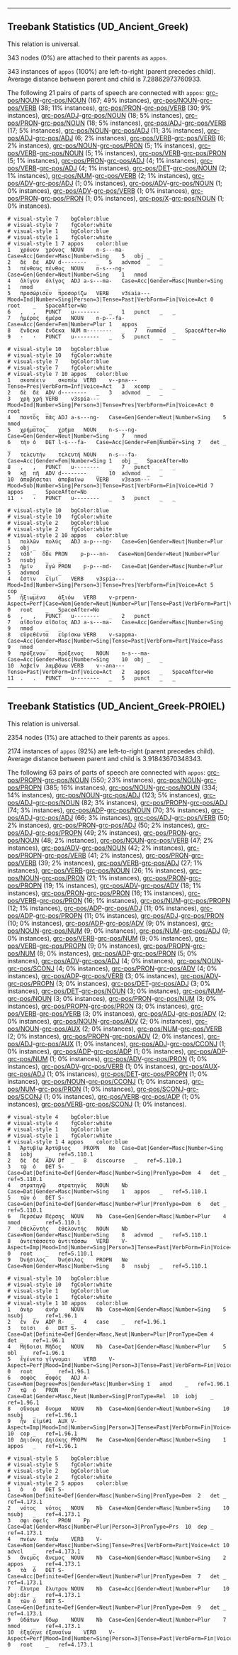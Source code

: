 

--------------------------------------------------------------------------------

## Treebank Statistics (UD_Ancient_Greek)

This relation is universal.

343 nodes (0%) are attached to their parents as `appos`.

343 instances of `appos` (100%) are left-to-right (parent precedes child).
Average distance between parent and child is 7.28862973760933.

The following 21 pairs of parts of speech are connected with `appos`: [grc-pos/NOUN]()-[grc-pos/NOUN]() (167; 49% instances), [grc-pos/NOUN]()-[grc-pos/VERB]() (38; 11% instances), [grc-pos/PRON]()-[grc-pos/VERB]() (30; 9% instances), [grc-pos/ADJ]()-[grc-pos/NOUN]() (18; 5% instances), [grc-pos/PRON]()-[grc-pos/NOUN]() (18; 5% instances), [grc-pos/ADJ]()-[grc-pos/VERB]() (17; 5% instances), [grc-pos/NOUN]()-[grc-pos/ADJ]() (11; 3% instances), [grc-pos/ADJ]()-[grc-pos/ADJ]() (6; 2% instances), [grc-pos/VERB]()-[grc-pos/VERB]() (6; 2% instances), [grc-pos/NOUN]()-[grc-pos/PRON]() (5; 1% instances), [grc-pos/VERB]()-[grc-pos/NOUN]() (5; 1% instances), [grc-pos/VERB]()-[grc-pos/PRON]() (5; 1% instances), [grc-pos/PRON]()-[grc-pos/ADJ]() (4; 1% instances), [grc-pos/VERB]()-[grc-pos/ADJ]() (4; 1% instances), [grc-pos/DET]()-[grc-pos/NOUN]() (2; 1% instances), [grc-pos/NUM]()-[grc-pos/VERB]() (2; 1% instances), [grc-pos/ADV]()-[grc-pos/ADJ]() (1; 0% instances), [grc-pos/ADV]()-[grc-pos/NOUN]() (1; 0% instances), [grc-pos/ADV]()-[grc-pos/VERB]() (1; 0% instances), [grc-pos/PRON]()-[grc-pos/PRON]() (1; 0% instances), [grc-pos/X]()-[grc-pos/NOUN]() (1; 0% instances).


~~~ conllu
# visual-style 7	bgColor:blue
# visual-style 7	fgColor:white
# visual-style 1	bgColor:blue
# visual-style 1	fgColor:white
# visual-style 1 7 appos	color:blue
1	χρόνον	χρόνος	NOUN	n-s---ma-	Case=Acc|Gender=Masc|Number=Sing	5	obj	_	_
2	δὲ	δέ	ADV	d--------	_	5	advmod	_	_
3	πένθους	πένθος	NOUN	n-s---ng-	Case=Gen|Gender=Neut|Number=Sing	1	nmod	_	_
4	ὀλίγον	ὀλίγος	ADJ	a-s---ma-	Case=Acc|Gender=Masc|Number=Sing	1	nmod	_	_
5	προσώρισεν	προσορίζω	VERB	v3saia---	Mood=Ind|Number=Sing|Person=3|Tense=Past|VerbForm=Fin|Voice=Act	0	root	_	SpaceAfter=No
6	,	,	PUNCT	u--------	_	1	punct	_	_
7	ἡμέρας	ἡμέρα	NOUN	n-p---fa-	Case=Acc|Gender=Fem|Number=Plur	1	appos	_	_
8	ἕνδεκα	ἕνδεκα	NUM	m--------	_	7	nummod	_	SpaceAfter=No
9	·	·	PUNCT	u--------	_	5	punct	_	_

~~~


~~~ conllu
# visual-style 10	bgColor:blue
# visual-style 10	fgColor:white
# visual-style 7	bgColor:blue
# visual-style 7	fgColor:white
# visual-style 7 10 appos	color:blue
1	σκοπέειν	σκοπέω	VERB	v--pna---	Tense=Pres|VerbForm=Inf|Voice=Act	3	xcomp	_	_
2	δὲ	δέ	ADV	d--------	_	3	advmod	_	_
3	χρὴ	χρή	VERB	v3spia---	Mood=Ind|Number=Sing|Person=3|Tense=Pres|VerbForm=Fin|Voice=Act	0	root	_	_
4	παντὸς	πᾶς	ADJ	a-s---ng-	Case=Gen|Gender=Neut|Number=Sing	5	nmod	_	_
5	χρήματος	χρῆμα	NOUN	n-s---ng-	Case=Gen|Gender=Neut|Number=Sing	7	nmod	_	_
6	τὴν	ὁ	DET	l-s---fa-	Case=Acc|Gender=Fem|Number=Sing	7	det	_	_
7	τελευτήν	τελευτή	NOUN	n-s---fa-	Case=Acc|Gender=Fem|Number=Sing	1	obj	_	SpaceAfter=No
8	,	,	PUNCT	u--------	_	7	punct	_	_
9	κῇ	πῆ	ADV	d--------	_	10	advmod	_	_
10	ἀποβήσεται	ἀποβαίνω	VERB	v3sasm---	Mood=Sub|Number=Sing|Person=3|Tense=Past|VerbForm=Fin|Voice=Mid	7	appos	_	SpaceAfter=No
11	·	·	PUNCT	u--------	_	3	punct	_	_

~~~


~~~ conllu
# visual-style 10	bgColor:blue
# visual-style 10	fgColor:white
# visual-style 2	bgColor:blue
# visual-style 2	fgColor:white
# visual-style 2 10 appos	color:blue
1	πολλῶν	πολύς	ADJ	a-p---ng-	Case=Gen|Gender=Neut|Number=Plur	5	obj	_	_
2	τάδ̓	ὅδε	PRON	p-p---nn-	Case=Nom|Gender=Neut|Number=Plur	5	nsubj	_	_
3	ἡμῖν	ἐγώ	PRON	p-p---md-	Case=Dat|Gender=Masc|Number=Plur	5	advmod	_	_
4	ἐστιν	εἰμί	VERB	v3spia---	Mood=Ind|Number=Sing|Person=3|Tense=Pres|VerbForm=Fin|Voice=Act	5	cop	_	_
5	ἠξιωμένα	ἀξιόω	VERB	v-prpenn-	Aspect=Perf|Case=Nom|Gender=Neut|Number=Plur|Tense=Past|VerbForm=Part|Voice=Mid	0	root	_	SpaceAfter=No
6	,	,	PUNCT	u--------	_	2	punct	_	_
7	αἰδοῖον	αἰδοῖος	ADJ	a-s---ma-	Case=Acc|Gender=Masc|Number=Sing	9	nmod	_	_
8	εὑρεθέντα	εὑρίσκω	VERB	v-sappma-	Case=Acc|Gender=Masc|Number=Sing|Tense=Past|VerbForm=Part|Voice=Pass	9	nmod	_	_
9	πρόξενον	πρόξενος	NOUN	n-s---ma-	Case=Acc|Gender=Masc|Number=Sing	10	obj	_	_
10	λαβεῖν	λαμβάνω	VERB	v--ana---	Tense=Past|VerbForm=Inf|Voice=Act	2	appos	_	SpaceAfter=No
11	.	.	PUNCT	u--------	_	5	punct	_	_

~~~




--------------------------------------------------------------------------------

## Treebank Statistics (UD_Ancient_Greek-PROIEL)

This relation is universal.

2354 nodes (1%) are attached to their parents as `appos`.

2174 instances of `appos` (92%) are left-to-right (parent precedes child).
Average distance between parent and child is 3.91843670348343.

The following 63 pairs of parts of speech are connected with `appos`: [grc-pos/PROPN]()-[grc-pos/NOUN]() (550; 23% instances), [grc-pos/NOUN]()-[grc-pos/PROPN]() (385; 16% instances), [grc-pos/NOUN]()-[grc-pos/NOUN]() (334; 14% instances), [grc-pos/NOUN]()-[grc-pos/ADJ]() (123; 5% instances), [grc-pos/ADJ]()-[grc-pos/NOUN]() (82; 3% instances), [grc-pos/PROPN]()-[grc-pos/ADJ]() (74; 3% instances), [grc-pos/ADP]()-[grc-pos/NOUN]() (70; 3% instances), [grc-pos/ADJ]()-[grc-pos/ADJ]() (66; 3% instances), [grc-pos/ADJ]()-[grc-pos/VERB]() (50; 2% instances), [grc-pos/PRON]()-[grc-pos/ADJ]() (50; 2% instances), [grc-pos/ADJ]()-[grc-pos/PROPN]() (49; 2% instances), [grc-pos/PRON]()-[grc-pos/NOUN]() (48; 2% instances), [grc-pos/NOUN]()-[grc-pos/VERB]() (47; 2% instances), [grc-pos/ADV]()-[grc-pos/NOUN]() (42; 2% instances), [grc-pos/PROPN]()-[grc-pos/VERB]() (41; 2% instances), [grc-pos/PRON]()-[grc-pos/VERB]() (39; 2% instances), [grc-pos/VERB]()-[grc-pos/ADJ]() (27; 1% instances), [grc-pos/VERB]()-[grc-pos/NOUN]() (26; 1% instances), [grc-pos/NOUN]()-[grc-pos/PRON]() (21; 1% instances), [grc-pos/PRON]()-[grc-pos/PROPN]() (19; 1% instances), [grc-pos/ADV]()-[grc-pos/ADV]() (18; 1% instances), [grc-pos/PRON]()-[grc-pos/PRON]() (16; 1% instances), [grc-pos/VERB]()-[grc-pos/PRON]() (16; 1% instances), [grc-pos/NUM]()-[grc-pos/PROPN]() (12; 1% instances), [grc-pos/ADP]()-[grc-pos/ADJ]() (11; 0% instances), [grc-pos/ADP]()-[grc-pos/PROPN]() (11; 0% instances), [grc-pos/ADJ]()-[grc-pos/PRON]() (10; 0% instances), [grc-pos/ADP]()-[grc-pos/ADV]() (9; 0% instances), [grc-pos/NOUN]()-[grc-pos/NUM]() (9; 0% instances), [grc-pos/NUM]()-[grc-pos/ADJ]() (9; 0% instances), [grc-pos/VERB]()-[grc-pos/NUM]() (9; 0% instances), [grc-pos/VERB]()-[grc-pos/PROPN]() (9; 0% instances), [grc-pos/PROPN]()-[grc-pos/NUM]() (8; 0% instances), [grc-pos/ADP]()-[grc-pos/PRON]() (5; 0% instances), [grc-pos/ADV]()-[grc-pos/ADJ]() (4; 0% instances), [grc-pos/NOUN]()-[grc-pos/SCONJ]() (4; 0% instances), [grc-pos/PRON]()-[grc-pos/ADV]() (4; 0% instances), [grc-pos/ADP]()-[grc-pos/VERB]() (3; 0% instances), [grc-pos/ADV]()-[grc-pos/PROPN]() (3; 0% instances), [grc-pos/DET]()-[grc-pos/ADJ]() (3; 0% instances), [grc-pos/DET]()-[grc-pos/NOUN]() (3; 0% instances), [grc-pos/NUM]()-[grc-pos/NOUN]() (3; 0% instances), [grc-pos/PRON]()-[grc-pos/NUM]() (3; 0% instances), [grc-pos/PROPN]()-[grc-pos/PRON]() (3; 0% instances), [grc-pos/VERB]()-[grc-pos/VERB]() (3; 0% instances), [grc-pos/ADJ]()-[grc-pos/ADV]() (2; 0% instances), [grc-pos/NOUN]()-[grc-pos/ADV]() (2; 0% instances), [grc-pos/NOUN]()-[grc-pos/AUX]() (2; 0% instances), [grc-pos/NUM]()-[grc-pos/VERB]() (2; 0% instances), [grc-pos/PROPN]()-[grc-pos/ADV]() (2; 0% instances), [grc-pos/ADJ]()-[grc-pos/AUX]() (1; 0% instances), [grc-pos/ADJ]()-[grc-pos/CCONJ]() (1; 0% instances), [grc-pos/ADP]()-[grc-pos/ADP]() (1; 0% instances), [grc-pos/ADP]()-[grc-pos/NUM]() (1; 0% instances), [grc-pos/ADV]()-[grc-pos/PRON]() (1; 0% instances), [grc-pos/ADV]()-[grc-pos/VERB]() (1; 0% instances), [grc-pos/AUX]()-[grc-pos/ADJ]() (1; 0% instances), [grc-pos/DET]()-[grc-pos/PROPN]() (1; 0% instances), [grc-pos/NOUN]()-[grc-pos/CCONJ]() (1; 0% instances), [grc-pos/NUM]()-[grc-pos/PRON]() (1; 0% instances), [grc-pos/SCONJ]()-[grc-pos/SCONJ]() (1; 0% instances), [grc-pos/VERB]()-[grc-pos/ADP]() (1; 0% instances), [grc-pos/VERB]()-[grc-pos/SCONJ]() (1; 0% instances).


~~~ conllu
# visual-style 4	bgColor:blue
# visual-style 4	fgColor:white
# visual-style 1	bgColor:blue
# visual-style 1	fgColor:white
# visual-style 1 4 appos	color:blue
1	Ἀρτυβίῳ	Ἀρτύβιος	PROPN	Ne	Case=Dat|Gender=Masc|Number=Sing	8	iobj	_	ref=5.110.1
2	δὲ	δέ	ADV	Df	_	8	discourse	_	ref=5.110.1
3	τῷ	ὁ	DET	S-	Case=Dat|Definite=Def|Gender=Masc|Number=Sing|PronType=Dem	4	det	_	ref=5.110.1
4	στρατηγῷ	στρατηγός	NOUN	Nb	Case=Dat|Gender=Masc|Number=Sing	1	appos	_	ref=5.110.1
5	τῶν	ὁ	DET	S-	Case=Gen|Definite=Def|Gender=Masc|Number=Plur|PronType=Dem	6	det	_	ref=5.110.1
6	Περσέων	Πέρσης	NOUN	Nb	Case=Gen|Gender=Masc|Number=Plur	4	nmod	_	ref=5.110.1
7	ἐθελοντὴς	ἐθελοντής	NOUN	Nb	Case=Nom|Gender=Masc|Number=Sing	8	advmod	_	ref=5.110.1
8	ἀντετάσσετο	ἀντιτάσσω	VERB	V-	Aspect=Imp|Mood=Ind|Number=Sing|Person=3|Tense=Past|VerbForm=Fin|Voice=Mid	0	root	_	ref=5.110.1
9	Ὀνήσιλος	Ὀνήσιλος	PROPN	Ne	Case=Nom|Gender=Masc|Number=Sing	8	nsubj	_	ref=5.110.1

~~~


~~~ conllu
# visual-style 10	bgColor:blue
# visual-style 10	fgColor:white
# visual-style 1	bgColor:blue
# visual-style 1	fgColor:white
# visual-style 1 10 appos	color:blue
1	ἀνὴρ	ἀνήρ	NOUN	Nb	Case=Nom|Gender=Masc|Number=Sing	5	nsubj	_	ref=1.96.1
2	ἐν	ἐν	ADP	R-	_	4	case	_	ref=1.96.1
3	τοῖσι	ὁ	DET	S-	Case=Dat|Definite=Def|Gender=Masc,Neut|Number=Plur|PronType=Dem	4	det	_	ref=1.96.1
4	Μήδοισι	Μῆδος	NOUN	Nb	Case=Dat|Gender=Masc|Number=Plur	5	obl	_	ref=1.96.1
5	ἐγένετο	γίγνομαι	VERB	V-	Aspect=Perf|Mood=Ind|Number=Sing|Person=3|Tense=Past|VerbForm=Fin|Voice=Mid	0	root	_	ref=1.96.1
6	σοφὸς	σοφός	ADJ	A-	Case=Nom|Degree=Pos|Gender=Masc|Number=Sing	1	amod	_	ref=1.96.1
7	τῷ	ὁ	PRON	Pr	Case=Dat|Gender=Masc,Neut|Number=Sing|PronType=Rel	10	iobj	_	ref=1.96.1
8	οὔνομα	ὄνομα	NOUN	Nb	Case=Nom|Gender=Neut|Number=Sing	10	nsubj	_	ref=1.96.1
9	ἦν	εἰμί#1	AUX	V-	Aspect=Imp|Mood=Ind|Number=Sing|Person=3|Tense=Past|VerbForm=Fin|Voice=Act	10	cop	_	ref=1.96.1
10	Δηιόκης	Δηιόκης	PROPN	Ne	Case=Nom|Gender=Masc|Number=Sing	1	appos	_	ref=1.96.1

~~~


~~~ conllu
# visual-style 5	bgColor:blue
# visual-style 5	fgColor:white
# visual-style 2	bgColor:blue
# visual-style 2	fgColor:white
# visual-style 2 5 appos	color:blue
1	ὁ	ὁ	DET	S-	Case=Nom|Definite=Def|Gender=Masc|Number=Sing|PronType=Dem	2	det	_	ref=4.173.1
2	νότος	νότος	NOUN	Nb	Case=Nom|Gender=Masc|Number=Sing	10	nsubj	_	ref=4.173.1
3	σφι	σφεῖς	PRON	Pp	Case=Dat|Gender=Masc|Number=Plur|Person=3|PronType=Prs	10	dep	_	ref=4.173.1
4	πνέων	πνέω	VERB	V-	Case=Nom|Gender=Masc|Number=Sing|Tense=Pres|VerbForm=Part|Voice=Act	10	advcl	_	ref=4.173.1
5	ἄνεμος	ἄνεμος	NOUN	Nb	Case=Nom|Gender=Masc|Number=Sing	2	appos	_	ref=4.173.1
6	τὰ	ὁ	DET	S-	Case=Acc|Definite=Def|Gender=Neut|Number=Plur|PronType=Dem	7	det	_	ref=4.173.1
7	ἔλυτρα	ἔλυτρον	NOUN	Nb	Case=Acc|Gender=Neut|Number=Plur	10	obj:dir	_	ref=4.173.1
8	τῶν	ὁ	DET	S-	Case=Gen|Definite=Def|Gender=Neut|Number=Plur|PronType=Dem	9	det	_	ref=4.173.1
9	ὑδάτων	ὕδωρ	NOUN	Nb	Case=Gen|Gender=Neut|Number=Plur	7	nmod	_	ref=4.173.1
10	ἐξηύηνε	ἐξαυαίνω	VERB	V-	Aspect=Perf|Mood=Ind|Number=Sing|Person=3|Tense=Past|VerbForm=Fin|Voice=Act	0	root	_	ref=4.173.1

~~~


